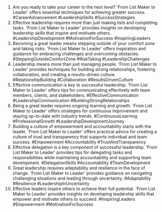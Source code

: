 1. Are you ready to take your career to the next level? 'From List Maker to Leader' offers essential techniques for achieving greater success. #CareerAdvancement #LeadershipSkills #SuccessStrategies
2. Effective leadership requires more than just making lists and completing tasks. 'From List Maker to Leader' provides insights on developing leadership skills that inspire and motivate others. #LeadershipDevelopment #MotivationForSuccess #InspiringLeaders
3. Becoming a great leader means stepping outside of your comfort zone and taking risks. 'From List Maker to Leader' offers inspiration and guidance for embracing challenges and overcoming obstacles. #SteppingOutsideComfortZone #RiskTaking #LeadershipChallenges
4. Leadership means more than just managing people. 'From List Maker to Leader' provides techniques for building strong relationships, fostering collaboration, and creating a results-driven culture. #RelationshipBuilding #Collaboration #ResultsDrivenCulture
5. Effective communication is key to successful leadership. 'From List Maker to Leader' offers tips for communicating effectively with team members, clients, and stakeholders. #EffectiveCommunication #LeadershipCommunication #BuildingStrongRelationships
6. Being a great leader requires ongoing learning and growth. 'From List Maker to Leader' offers strategies for continuous improvement and staying up-to-date with industry trends. #ContinuousLearning #ProfessionalGrowth #LeadershipDevelopmentJourney
7. Building a culture of empowerment and accountability starts with the leader. 'From List Maker to Leader' offers practical advice for creating a culture of trust and transparency that supports individual and team success. #Empowerment #Accountability #TrustAndTransparency
8. Effective delegation is a key component of successful leadership. 'From List Maker to Leader' provides tips for delegating tasks and responsibilities while maintaining accountability and supporting team development. #DelegationSkills #Accountability #TeamDevelopment
9. Great leadership requires adaptability and resilience in the face of change. 'From List Maker to Leader' provides guidance on navigating challenging situations and leading through uncertainty. #Adaptability #Resilience #LeadershipInUncertainty
10. Effective leaders inspire others to achieve their full potential. 'From List Maker to Leader' provides insights on developing leadership skills that empower and motivate others to succeed. #InspiringLeaders #Empowerment #MotivationForSuccess

